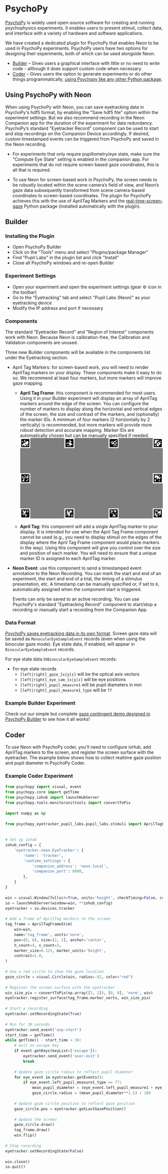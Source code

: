 # PsychoPy

[PsychoPy](https://psychopy.org/) is widely used open-source software for creating and running psychophysics experiments. It enables users to present stimuli, collect data, and interface with a variety of hardware and software applications.

We have created a dedicated plugin for PsychoPy that enables Neon to be used in PsychoPy experiments. PsychoPy users have two options for designing their experiments, both of which can be used alongside Neon:

- [Builder](https://www.psychopy.org/builder/) – Gives users a graphical interface with little or no need to write code - although it does support custom code when necessary.
- [Coder](https://psychopy.org/coder/index.html) – Gives users the option to generate experiments or do other things programmatically, [using Psychopy like any other Python package](https://psychopy.org/api/).

## Using PsychoPy with Neon

When using PsychoPy with Neon, you can save eyetracking data in PsychoPy's hdf5 format, by enabling the "Save hdf5 file" option within the experiment settings. But we also recommend recording in the Neon Companion app for the duration of the experiment for data redundancy. PsychoPy’s standard "Eyetracker Record" component can be used to start and stop recordings on the Companion Device accordingly. If desired, custom timestamped events can be triggered from PsychoPy and saved in the Neon recording.

- For experiments that only require pupillometry/eye state, make sure the "Compute Eye State" setting is enabled in the companion app. For experiments that do not require screen-based gaze coordinates, this is all that is required.

- To use Neon for screen-based work in PsychoPy, the screen needs to be robustly located within the scene camera’s field of view, and Neon’s gaze data subsequently transformed from scene camera-based coordinates to screen-based coordinates. The plugin for PsychoPy achieves this with the use of AprilTag Markers and the [real-time-screen-gaze](https://github.com/pupil-labs/real-time-screen-gaze) Python package (installed automatically with the plugin).

## Builder

### Installing the Plugin

- Open PsychoPy Builder
- Click on the "Tools" menu and select "Plugins/package Manager"
- Find "Pupil Labs" in the plugin list and click "Install"
- Close all PsychoPy windows and re-open Builder

### Experiment Settings

- Open your experiment and open the experiment settings (gear ⚙️ icon in the toolbar)
- Go to the "Eyetracking" tab and select "Pupil Labs (Neon)" as your eyetracking device
- Modify the IP address and port if necessary

### Components

The standard "Eyetracker Record" and "Region of Interest" components work with Neon. Because Neon is calibration-free, the Calibration and Validation components are unused.

Three new Builder components will be available in the components list under the Eyetracking section.

- April Tag Markers: for screen-based work, you will need to render AprilTag markers on your display. These components make it easy to do so. We recommend at least four markers, but more markers will improve gaze mapping.

  - **April Tag Frame**: this component is recommended for most users. Using it in your Builder experiment will display an array of AprilTag markers around the edge of the screen. You can configure the number of markers to display along the horizontal and vertical edges of the screen, the size and contrast of the markers, and (optionally) the marker IDs. A minimum of four markers (2 horizontally by 2 vertically) is recommended, but more markers will provide more robust detection and accurate mapping. Marker IDs are automatically chosen but can be manually specified if needed.
    ![AprilTag Frame](./apriltag-frame.png)

  - **April Tag**: this component will add a single AprilTag marker to your display. It is intended for use when the April Tag Frame component cannot be used (e.g., you need to display stimuli on the edges of the display where the April Tag Frame component would place markers in the way). Using this component will give you control over the size and position of each marker. You will need to ensure that a unique marker ID is assigned to each AprilTag marker.

- **Neon Event**: use this component to send a timestamped event annotation to the Neon Recording. You can mark the start and end of an experiment, the start and end of a trial, the timing of a stimulus presentation, etc. A timestamp can be manually specified or, if set to `0`, automatically assigned when the component start is triggered.

  Events can only be saved to an active recording. You can use PsychoPy's standard "Eyetracking Record" component to start/stop a recording or manually start a recording from the Companion App.

### Data Format

[PsychoPy saves eyetracking data in its own format](https://psychopy.org/hardware/eyeTracking.html#what-about-the-data). Screen gaze data will be saved as `MonocularEyeSampleEvent` records (even when using the binocular gaze mode). Eye state data, if enabled, will appear in `BinocularEyeSampleEvent` records.

For eye state data in`BinocularEyeSampleEvent` records:

- For eye state records
  - `[left|right]_gaze_[x|y|z]` will be the optical axis vectors
  - `[left|right]_eye_cam_[x|y|z]` will be eye positions
  - `[left|right]_pupil_measure1` will be pupil diameters in mm
  - `[left|right]_pupil_measure1_type` will be `77`

### Example Builder Experiment

Check out our simple but complete [gaze contingent demo designed in PsychoPy Builder](https://github.com/pupil-labs/psychopy-gaze-contingent-demo) to see how it all works!

## Coder

To use Neon with PsychoPy coder, you'll need to configure ioHub, add AprilTag markers to the screen, and register the screen surface with the eyetracker. The example below shows how to collect realtime gaze position and pupil diameter in PsychoPy Coder.

### Example Coder Experiment

```python
from psychopy import visual, event
from psychopy.core import getTime
from psychopy.iohub import launchHubServer
from psychopy.tools.monitorunittools import convertToPix

import numpy as np

from psychopy_eyetracker_pupil_labs.pupil_labs.stimuli import AprilTagFrameStim


# Set up iohub
iohub_config = {
    'eyetracker.neon.EyeTracker': {
        'name': 'tracker',
        'runtime_settings': {
            'companion_address': 'neon.local',
            'companion_port': 8080,
        },
    }
}

win = visual.Window(fullscr=True, units='height', checkTiming=False, color='black')
io = launchHubServer(window=win, **iohub_config)
eyetracker = io.devices.tracker

# Add a frame of AprilTag markers to the screen
tag_frame = AprilTagFrameStim(
    win=win,
    name='tag_frame', units='norm',
    pos=(0, 0), size=[2, 2], anchor='center',
    h_count=4, v_count=3,
    marker_size=0.125, marker_units='height',
    contrast=1.0,
)

# Use a red circle to show the gaze location
gaze_circle = visual.Circle(win, radius=.02, color="red")

# Register the screen surface with the eyetracker
win_size_pix = convertToPix(np.array([2, 2]), [0, 0], 'norm', win)
eyetracker.register_surface(tag_frame.marker_verts, win_size_pix)

# Start a recording
eyetracker.setRecordingState(True)

# Run for 30 seconds
eyetracker.send_event('exp-start')
start_time = getTime()
while getTime() - start_time < 30:
    # exit on escape key
    if event.getKeys(keyList=['escape']):
        eyetracker.send_event('user-exit')
        break

    # Update gaze circle radius to reflect pupil diameter
    for eye_event in eyetracker.getEvents():
        if eye_event.left_pupil_measure1_type == 77:
            mean_pupil_diameter = (eye_event.left_pupil_measure1 + eye_event.right_pupil_measure1) / 2
            gaze_circle.radius = (mean_pupil_diameter**1.5) / 100

    # Update gaze circle position to reflect gaze position
    gaze_circle.pos = eyetracker.getLastGazePosition()

    # Update the screen
    gaze_circle.draw()
    tag_frame.draw()
    win.flip()

# Stop recording
eyetracker.setRecordingState(False)

win.close()
io.quit()

```
